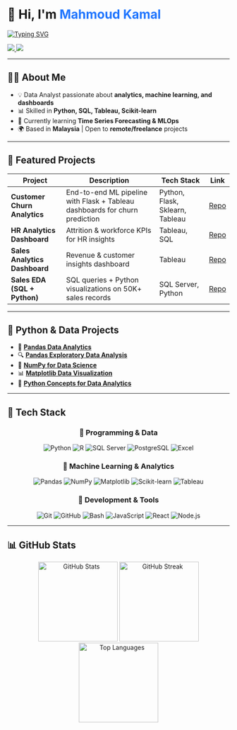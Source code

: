 <!-- Modern Left-Aligned Header -->
<h1>👋 Hi, I'm <span style="color:#1F75FE;">Mahmoud Kamal</span></h1>

<p>
  <a href="https://github.com/OverStarData">
    <img src="https://readme-typing-svg.herokuapp.com?font=Fira+Code&weight=600&size=22&pause=1000&color=1F75FE&vCenter=true&width=500&lines=Data+Analyst;Machine+Learning+Engineer;Data+Scientist;" alt="Typing SVG" />
  </a>
</p>

<!-- Social Links with Modern Badges -->
<p>
  <a href="https://www.linkedin.com/in/mahmoud-kamal-14208136b/">
    <img src="https://img.shields.io/badge/LinkedIn-1F75FE?style=flat-square&logo=linkedin&logoColor=white" />
  </a>


  <a href="https://github.com/OverStarData">
    <img src="https://img.shields.io/badge/GitHub-333333?style=flat-square&logo=github&logoColor=white" />
  </a>
</p>

---

## 🧑‍💻 About Me  

- 💡 Data Analyst passionate about **analytics, machine learning, and dashboards**  
- 📊 Skilled in **Python, SQL, Tableau, Scikit-learn**  
- 🚀 Currently learning **Time Series Forecasting & MLOps**  
- 🌍 Based in **Malaysia** | Open to **remote/freelance** projects  

---

## 🚀 Featured Projects  

| Project | Description | Tech Stack | Link |
|---------|-------------|------------|------|
| **Customer Churn Analytics** | End-to-end ML pipeline with Flask + Tableau dashboards for churn prediction | Python, Flask, Sklearn, Tableau | [Repo](https://github.com/OverStarData/customer-churn-analytics) |
| **HR Analytics Dashboard** | Attrition & workforce KPIs for HR insights | Tableau, SQL | [Repo](https://github.com/OverStarData/HR-Analytics-Dashboard-Tableau) |
| **Sales Analytics Dashboard** | Revenue & customer insights dashboard | Tableau | [Repo](https://github.com/OverStarData/Sales-Analytics-Dashboard-Tableau) |
| **Sales EDA (SQL + Python)** | SQL queries + Python visualizations on 50K+ sales records | SQL Server, Python | [Repo](https://github.com/OverStarData/exploratory-data-analytic-sales-sql) |

---

## 🐍 Python & Data Projects  

- 🐼 [**Pandas Data Analytics**](https://github.com/OverStarData/pandas-data-analytics)  
- 🔍 [**Pandas Exploratory Data Analysis**](https://github.com/OverStarData/Pandas-Exploratory-Data-Analysis)  
- 🔢 [**NumPy for Data Science**](https://github.com/OverStarData/numpy-data-science)  
- 📊 [**Matplotlib Data Visualization**](https://github.com/OverStarData/Matplotlib-Data-Visualization)  
- 🐍 [**Python Concepts for Data Analytics**](https://github.com/OverStarData/python-concepts-for-data-analytics)  

---

## 🧰 Tech Stack  

<div align="center">

### 🔹 Programming & Data  
<p>
  <img src="https://img.shields.io/badge/Python-0D1117?style=flat&logo=python&logoColor=3776AB" alt="Python"/>
  <img src="https://img.shields.io/badge/R-0D1117?style=flat&logo=r&logoColor=276DC3" alt="R"/>
  <img src="https://img.shields.io/badge/SQL%20Server-0D1117?style=flat&logo=microsoftsqlserver&logoColor=CC2927" alt="SQL Server"/>
  <img src="https://img.shields.io/badge/PostgreSQL-0D1117?style=flat&logo=postgresql&logoColor=4169E1" alt="PostgreSQL"/>
  <img src="https://img.shields.io/badge/Excel-0D1117?style=flat&logo=microsoftexcel&logoColor=217346" alt="Excel"/>
</p>

### 🔹 Machine Learning & Analytics  
<p>
  <img src="https://img.shields.io/badge/Pandas-0D1117?style=flat&logo=pandas&logoColor=150458" alt="Pandas"/>
  <img src="https://img.shields.io/badge/NumPy-0D1117?style=flat&logo=numpy&logoColor=013243" alt="NumPy"/>
  <img src="https://img.shields.io/badge/Matplotlib-0D1117?style=flat&logo=plotly&logoColor=005C5C" alt="Matplotlib"/>
  <img src="https://img.shields.io/badge/Scikit--learn-0D1117?style=flat&logo=scikitlearn&logoColor=F7931E" alt="Scikit-learn"/>
  <img src="https://img.shields.io/badge/Tableau-0D1117?style=flat&logo=tableau&logoColor=E97627" alt="Tableau"/>
</p>

### 🔹 Development & Tools  
<p>
  <img src="https://img.shields.io/badge/Git-0D1117?style=flat&logo=git&logoColor=F05032" alt="Git"/>
  <img src="https://img.shields.io/badge/GitHub-0D1117?style=flat&logo=github&logoColor=white" alt="GitHub"/>
  <img src="https://img.shields.io/badge/Bash-0D1117?style=flat&logo=gnubash&logoColor=4EAA25" alt="Bash"/>
  <img src="https://img.shields.io/badge/JavaScript-0D1117?style=flat&logo=javascript&logoColor=F7DF1E" alt="JavaScript"/>
  <img src="https://img.shields.io/badge/React-0D1117?style=flat&logo=react&logoColor=61DAFB" alt="React"/>
  <img src="https://img.shields.io/badge/Node.js-0D1117?style=flat&logo=nodedotjs&logoColor=339933" alt="Node.js"/>
</p>

</div>

---

## 📊 GitHub Stats  

<div align="center">

  <!-- GitHub Stats -->
  <img src="https://github-readme-stats.vercel.app/api?username=OverStarData&show_icons=true&theme=tokyonight&hide_border=true&rank_icon=github" alt="GitHub Stats" height="180"/>
  
  <!-- Streak Stats -->
  <img src="https://streak-stats.demolab.com?user=OverStarData&theme=tokyonight&hide_border=true" alt="GitHub Streak" height="180"/>
  
  <!-- Top Languages -->
  <img src="https://github-readme-stats.vercel.app/api/top-langs/?username=OverStarData&layout=compact&theme=tokyonight&hide_border=true" alt="Top Languages" height="180"/>

</div>
